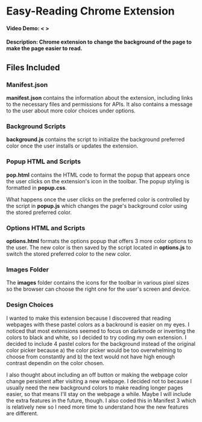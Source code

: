 # **Easy-Reading Chrome Extension**
#### Video Demo: < >
#### Description: Chrome extension to change the background of the page to make the page easier to read.

## Files Included

### Manifest.json
**manifest.json** contains the information about the extension, including links to the necessary files and permissions for APIs. It also contains a message to the user about more color choices under options.

### Background Scripts
**background.js** contains the script to initialize the background preferred color once the user installs or updates the extension.

### Popup HTML and Scripts
**pop.html** contains the HTML code to format the popup that appears once the user clicks on the extension's icon in the toolbar. The popup styling is formatted in **popup.css**.

What happens once the user clicks on the preferred color is controlled by the script in **popup.js** which changes the page's background color using the stored preferred color.

### Options HTML and Scripts
**options.html** formats the options popup that offers 3 more color options to the user. The new color is then saved by the script located in **options.js** to switch the stored preferred color to the new color.

### Images Folder
The **images** folder contains the icons for the toolbar in various pixel sizes so the browser can choose the right one for the user's screen and device.

### Design Choices
I wanted to make this extension because I discovered that reading webpages with these pastel colors as a backround is easier on my eyes. I noticed that most extensions seemed to focus on darkmode or inverting the colors to black and white, so I decided to try coding my own extension. I decided to include 4 pastel colors for the background instead of the original color picker because a) the color picker would be too overwhelming to choose from constantly and b) the text would not have high enough contrast dependin on the color chosen.

I also thought about including an off button or making the webpage color change persistent after visiting a new webpage. I decided not to because I usually need the new background colors to make reading longer pages easier, so that means I'll stay on the webpage a while. Maybe I will include the extra features in the future, though. I also coded this in Manifest 3 which is relatively new so I need more time to understand how the new features are different.



